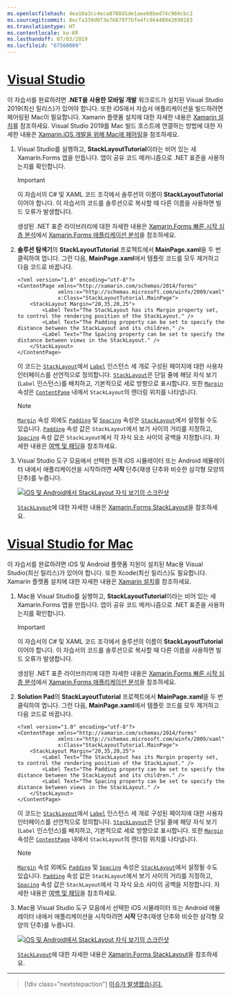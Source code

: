 ```yaml
---
ms.openlocfilehash: 4ea10a3cc4eca0708d1de1aee68bed74c960cbc2
ms.sourcegitcommit: 8ecfa339d0f3e7687977bfe4fc96448942690183
ms.translationtype: HT
ms.contentlocale: ko-KR
ms.lasthandoff: 07/03/2019
ms.locfileid: "67560009"
---
```

# <a name="visual-studiotabvswin"></a>[Visual Studio](#tab/vswin)

이 자습서를 완료하려면 **.NET을 사용한 모바일 개발** 워크로드가 설치된 Visual Studio 2019(최신 릴리스)가 있어야 합니다. 또한 iOS에서 자습서 애플리케이션을 빌드하려면 페어링된 Mac이 필요합니다. Xamarin 플랫폼 설치에 대한 자세한 내용은 [Xamarin 설치](~/get-started/installation/index.md)를 참조하세요. Visual Studio 2019를 Mac 빌드 호스트에 연결하는 방법에 대한 자세한 내용은 [Xamarin.iOS 개발을 위해 Mac에 페어링](~/ios/get-started/installation/windows/connecting-to-mac/index.md)을 참조하세요.

1. Visual Studio를 실행하고, **StackLayoutTutorial**이라는 비어 있는 새 Xamarin.Forms 앱을 만듭니다. 앱이 공유 코드 메커니즘으로 .NET 표준을 사용하는지를 확인합니다.

    > [!IMPORTANT]
    > 이 자습서의 C# 및 XAML 코드 조각에서 솔루션의 이름이 **StackLayoutTutorial**이어야 합니다. 이 자습서의 코드를 솔루션으로 복사할 때 다른 이름을 사용하면 빌드 오류가 발생합니다.

    생성된 .NET 표준 라이브러리에 대한 자세한 내용은 [Xamarin.Forms 빠른 시작 심층 분석](~/get-started/first-app/index.md)에서 [Xamarin.Forms 애플리케이션 분석](~/get-started/first-app/index.md)을 참조하세요.

1. **솔루션 탐색기**의 **StackLayoutTutorial** 프로젝트에서 **MainPage.xaml**을 두 번 클릭하여 엽니다. 그런 다음, **MainPage.xaml**에서 템플릿 코드를 모두 제거하고 다음 코드로 바꿉니다.

    ```xaml
    <?xml version="1.0" encoding="utf-8"?>
    <ContentPage xmlns="http://xamarin.com/schemas/2014/forms"
                 xmlns:x="http://schemas.microsoft.com/winfx/2009/xaml"
                 x:Class="StackLayoutTutorial.MainPage">
        <StackLayout Margin="20,35,20,25">
            <Label Text="The StackLayout has its Margin property set, to control the rendering position of the StackLayout." />
            <Label Text="The Padding property can be set to specify the distance between the StackLayout and its children." />
            <Label Text="The Spacing property can be set to specify the distance between views in the StackLayout." />
        </StackLayout>
    </ContentPage>
    ```

    이 코드는 [`StackLayout`](xref:Xamarin.Forms.StackLayout)에서 [`Label`](xref:Xamarin.Forms.Label) 인스턴스 세 개로 구성된 페이지에 대한 사용자 인터페이스를 선언적으로 정의합니다. [`StackLayout`](xref:Xamarin.Forms.StackLayout)은 단일 줄에 해당 자식 보기(`Label` 인스턴스)를 배치하고, 기본적으로 세로 방향으로 표시합니다. 또한 [`Margin`](xref:Xamarin.Forms.View.Margin) 속성은 [`ContentPage`](xref:Xamarin.Forms.ContentPage) 내에서 `StackLayout`의 렌더링 위치를 나타냅니다.

    > [!NOTE]
    > [`Margin`](xref:Xamarin.Forms.View.Margin) 속성 외에도 [`Padding`](xref:Xamarin.Forms.Layout.Padding) 및 [`Spacing`](xref:Xamarin.Forms.StackLayout.Spacing) 속성은 [`StackLayout`](xref:Xamarin.Forms.StackLayout)에서 설정될 수도 있습니다. [`Padding`](xref:Xamarin.Forms.Layout.Padding) 속성 값은 `StackLayout`에서 보기 사이의 거리를 지정하고, [`Spacing`](xref:Xamarin.Forms.StackLayout.Spacing) 속성 값은 `StackLayout`에서 각 자식 요소 사이의 공백을 지정합니다. 자세한 내용은 [여백 및 패딩](~/xamarin-forms/user-interface/layouts/margin-and-padding.md)을 참조하세요.

1. Visual Studio 도구 모음에서 선택한 원격 iOS 시뮬레이터 또는 Android 에뮬레이터 내에서 애플리케이션을 시작하려면 **시작** 단추(재생 단추와 비슷한 삼각형 모양의 단추)를 누릅니다.

    [![iOS 및 Android에서 StackLayout 자식 보기의 스크린샷](../images/create-stacklayout.png "레이블 인스턴스를 포함하는 StackLayout")](../images/create-stacklayout-large.png#lightbox "레이블 인스턴스를 포함하는 StackLayout")

    [`StackLayout`](xref:Xamarin.Forms.StackLayout)에 대한 자세한 내용은 [Xamarin.Forms StackLayout](~/xamarin-forms/user-interface/layouts/stack-layout.md)을 참조하세요.

# <a name="visual-studio-for-mactabvsmac"></a>[Visual Studio for Mac](#tab/vsmac)

이 자습서를 완료하려면 iOS 및 Android 플랫폼 지원이 설치된 Mac용 Visual Studio(최신 릴리스)가 있어야 합니다. 또한 Xcode(최신 릴리스)도 필요합니다. Xamarin 플랫폼 설치에 대한 자세한 내용은 [Xamarin 설치](~/get-started/installation/index.md)를 참조하세요.

1. Mac용 Visual Studio를 실행하고, **StackLayoutTutorial**이라는 비어 있는 새 Xamarin.Forms 앱을 만듭니다. 앱이 공유 코드 메커니즘으로 .NET 표준을 사용하는지를 확인합니다.

    > [!IMPORTANT]
    > 이 자습서의 C# 및 XAML 코드 조각에서 솔루션의 이름이 **StackLayoutTutorial**이어야 합니다. 이 자습서의 코드를 솔루션으로 복사할 때 다른 이름을 사용하면 빌드 오류가 발생합니다.

    생성된 .NET 표준 라이브러리에 대한 자세한 내용은 [Xamarin.Forms 빠른 시작 심층 분석](~/get-started/first-app/index.md)에서 [Xamarin.Forms 애플리케이션 분석](~/get-started/first-app/index.md)을 참조하세요.

1. **Solution Pad**의 **StackLayoutTutorial** 프로젝트에서 **MainPage.xaml**을 두 번 클릭하여 엽니다. 그런 다음, **MainPage.xaml**에서 템플릿 코드를 모두 제거하고 다음 코드로 바꿉니다.

    ```xaml
    <?xml version="1.0" encoding="utf-8"?>
    <ContentPage xmlns="http://xamarin.com/schemas/2014/forms"
                 xmlns:x="http://schemas.microsoft.com/winfx/2009/xaml"
                 x:Class="StackLayoutTutorial.MainPage">
        <StackLayout Margin="20,35,20,25">
            <Label Text="The StackLayout has its Margin property set, to control the rendering position of the StackLayout." />
            <Label Text="The Padding property can be set to specify the distance between the StackLayout and its children." />
            <Label Text="The Spacing property can be set to specify the distance between views in the StackLayout." />
        </StackLayout>
    </ContentPage>
    ```

    이 코드는 [`StackLayout`](xref:Xamarin.Forms.StackLayout)에서 [`Label`](xref:Xamarin.Forms.Label) 인스턴스 세 개로 구성된 페이지에 대한 사용자 인터페이스를 선언적으로 정의합니다. [`StackLayout`](xref:Xamarin.Forms.StackLayout)은 단일 줄에 해당 자식 보기(`Label` 인스턴스)를 배치하고, 기본적으로 세로 방향으로 표시합니다. 또한 [`Margin`](xref:Xamarin.Forms.View.Margin) 속성은 [`ContentPage`](xref:Xamarin.Forms.ContentPage) 내에서 `StackLayout`의 렌더링 위치를 나타냅니다.

    > [!NOTE]
    > [`Margin`](xref:Xamarin.Forms.View.Margin) 속성 외에도 [`Padding`](xref:Xamarin.Forms.Layout.Padding) 및 [`Spacing`](xref:Xamarin.Forms.StackLayout.Spacing) 속성은 [`StackLayout`](xref:Xamarin.Forms.StackLayout)에서 설정될 수도 있습니다. [`Padding`](xref:Xamarin.Forms.Layout.Padding) 속성 값은 `StackLayout`에서 보기 사이의 거리를 지정하고, [`Spacing`](xref:Xamarin.Forms.StackLayout.Spacing) 속성 값은 `StackLayout`에서 각 자식 요소 사이의 공백을 지정합니다. 자세한 내용은 [여백 및 패딩](~/xamarin-forms/user-interface/layouts/margin-and-padding.md)을 참조하세요.

1. Mac용 Visual Studio 도구 모음에서 선택한 iOS 시뮬레이터 또는 Android 에뮬레이터 내에서 애플리케이션을 시작하려면 **시작** 단추(재생 단추와 비슷한 삼각형 모양의 단추)를 누릅니다.

    [![iOS 및 Android에서 StackLayout 자식 보기의 스크린샷](../images/create-stacklayout.png "레이블 인스턴스를 포함하는 StackLayout")](../images/create-stacklayout-large.png#lightbox "레이블 인스턴스를 포함하는 StackLayout")

    [`StackLayout`](xref:Xamarin.Forms.StackLayout)에 대한 자세한 내용은 [Xamarin.Forms StackLayout](~/xamarin-forms/user-interface/layouts/stack-layout.md)을 참조하세요.

-----

> [!div class="nextstepaction"]
> [이슈가 발생했습니다.](https://github.com/MicrosoftDocs/xamarin-docs/issues/new?title=StackLayout+Tutorial+Step+1+Feedback&template=tutorial_template.md)
